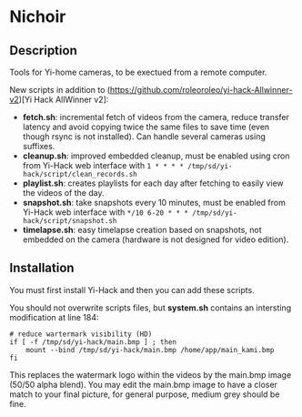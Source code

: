 # Nichoir

## Description

Tools for Yi-home cameras, to be exectued from a remote computer.

New scripts in addition to (https://github.com/roleoroleo/yi-hack-Allwinner-v2)[Yi Hack AllWinner v2]:
 - **fetch.sh**: incremental fetch of videos from the camera, reduce transfer latency and avoid copying twice the same files to save time (even though rsync is not installed). Can handle several cameras using suffixes.
 - **cleanup.sh**: improved embedded cleanup, must be enabled using cron from Yi-Hack web interface with ```1 * * * * /tmp/sd/yi-hack/script/clean_records.sh```
 - **playlist.sh**: creates playlists for each day after fetching to easily view the videos of the day.
 - **snapshot.sh**: take snapshots every 10 minutes, must be enabled from Yi-Hack web interface with ```*/10 6-20 * * * /tmp/sd/yi-hack/script/snapshot.sh```
 - **timelapse.sh**: easy timelapse creation based on snapshots, not embedded on the camera (hardware is not designed for video edition).

 ## Installation

 You must first install Yi-Hack and then you can add these scripts.

 You should not overwrite scripts files, but **system.sh** contains an intersting modification at line 184:

    # reduce wartermark visibility (HD)
    if [ -f /tmp/sd/yi-hack/main.bmp ] ; then
        mount --bind /tmp/sd/yi-hack/main.bmp /home/app/main_kami.bmp
    fi

This replaces the watermark logo within the videos by the main.bmp image (50/50 alpha blend). You may edit the main.bmp image to have a closer match to your final picture, for general purpose, medium grey should be fine.
